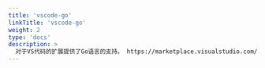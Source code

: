 ```yaml
---
title: 'vscode-go'
linkTitle: 'vscode-go'
weight: 2
type: 'docs'
description: >
  对于VS代码的扩展提供了Go语言的支持。 https://marketplace.visualstudio.com/items/lukehoban.Go
---
```

